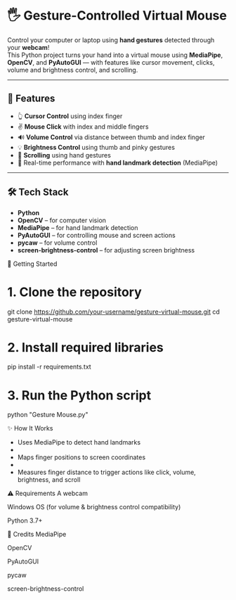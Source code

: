 # 🖐️ Gesture-Controlled Virtual Mouse

Control your computer or laptop using **hand gestures** detected through your **webcam**!  
This Python project turns your hand into a virtual mouse using **MediaPipe**, **OpenCV**, and **PyAutoGUI** — with features like cursor movement, clicks, volume and brightness control, and scrolling.

---

## 🚀 Features

- 👆 **Cursor Control** using index finger  
- ✌️ **Mouse Click** with index and middle fingers  
- 🔊 **Volume Control** via distance between thumb and index finger  
- 💡 **Brightness Control** using thumb and pinky gestures  
- 📜 **Scrolling** using hand gestures  
- 🎯 Real-time performance with **hand landmark detection** (MediaPipe)

---

## 🛠️ Tech Stack

- **Python**
- **OpenCV** – for computer vision
- **MediaPipe** – for hand landmark detection
- **PyAutoGUI** – for controlling mouse and screen actions
- **pycaw** – for volume control
- **screen-brightness-control** – for adjusting screen brightness



🚀 Getting Started
# 1. Clone the repository
git clone https://github.com/your-username/gesture-virtual-mouse.git
cd gesture-virtual-mouse

# 2. Install required libraries
pip install -r requirements.txt

# 3. Run the Python script
python "Gesture Mouse.py"



✨ How It Works
- Uses MediaPipe to detect hand landmarks
- 
- Maps finger positions to screen coordinates
- 
- Measures finger distance to trigger actions like click, volume, brightness, and scroll



⚠️ Requirements
A webcam

Windows OS (for volume & brightness control compatibility)

Python 3.7+



🧠 Credits
MediaPipe

OpenCV

PyAutoGUI

pycaw

screen-brightness-control

